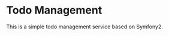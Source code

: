 Todo Management
========================

This is a simple todo management service based on Symfony2.